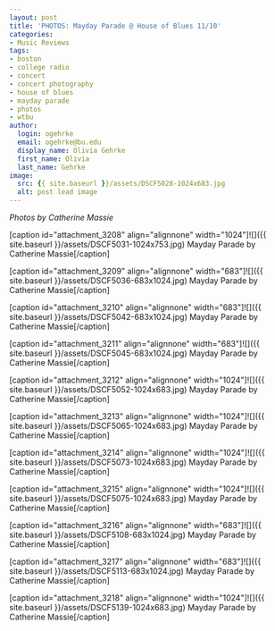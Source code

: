 ```yaml
---
layout: post
title: 'PHOTOS: Mayday Parade @ House of Blues 11/10'
categories:
- Music Reviews
tags:
- boston
- college radio
- concert
- concert photography
- house of blues
- mayday parade
- photos
- wtbu
author:
  login: ogehrke
  email: ogehrke@bu.edu
  display_name: Olivia Gehrke
  first_name: Olivia
  last_name: Gehrke
image:
  src: {{ site.baseurl }}/assets/DSCF5028-1024x683.jpg
  alt: post lead image
---
```


_Photos by Catherine Massie_

\[caption id="attachment\_3208" align="alignnone" width="1024"\]![]({{ site.baseurl }}/assets/DSCF5031-1024x753.jpg) Mayday Parade by Catherine Massie\[/caption\]

\[caption id="attachment\_3209" align="alignnone" width="683"\]![]({{ site.baseurl }}/assets/DSCF5036-683x1024.jpg) Mayday Parade by Catherine Massie\[/caption\]

\[caption id="attachment\_3210" align="alignnone" width="683"\]![]({{ site.baseurl }}/assets/DSCF5042-683x1024.jpg) Mayday Parade by Catherine Massie\[/caption\]

\[caption id="attachment\_3211" align="alignnone" width="683"\]![]({{ site.baseurl }}/assets/DSCF5045-683x1024.jpg) Mayday Parade by Catherine Massie\[/caption\]

\[caption id="attachment\_3212" align="alignnone" width="1024"\]![]({{ site.baseurl }}/assets/DSCF5052-1024x683.jpg) Mayday Parade by Catherine Massie\[/caption\]

\[caption id="attachment\_3213" align="alignnone" width="1024"\]![]({{ site.baseurl }}/assets/DSCF5065-1024x683.jpg) Mayday Parade by Catherine Massie\[/caption\]

\[caption id="attachment\_3214" align="alignnone" width="1024"\]![]({{ site.baseurl }}/assets/DSCF5073-1024x683.jpg) Mayday Parade by Catherine Massie\[/caption\]

\[caption id="attachment\_3215" align="alignnone" width="1024"\]![]({{ site.baseurl }}/assets/DSCF5075-1024x683.jpg) Mayday Parade by Catherine Massie\[/caption\]

\[caption id="attachment\_3216" align="alignnone" width="683"\]![]({{ site.baseurl }}/assets/DSCF5108-683x1024.jpg) Mayday Parade by Catherine Massie\[/caption\]

\[caption id="attachment\_3217" align="alignnone" width="683"\]![]({{ site.baseurl }}/assets/DSCF5113-683x1024.jpg) Mayday Parade by Catherine Massie\[/caption\]

\[caption id="attachment\_3218" align="alignnone" width="1024"\]![]({{ site.baseurl }}/assets/DSCF5139-1024x683.jpg) Mayday Parade by Catherine Massie\[/caption\]